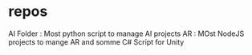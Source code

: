# repos
AI Folder : Most python script to manage AI projects
AR : MOst NodeJS projects to mange AR and somme C# Script for Unity
